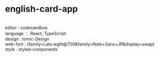 # english-card-app
<br/>
editor : codesandbox<br/>
language ： React, TypeScript<br/>
design : tomic-Design<br/>
web-font : (family=Lato:wght@700&family=Noto+Sans+JP&display=swap)<br/>
style : styled-components
